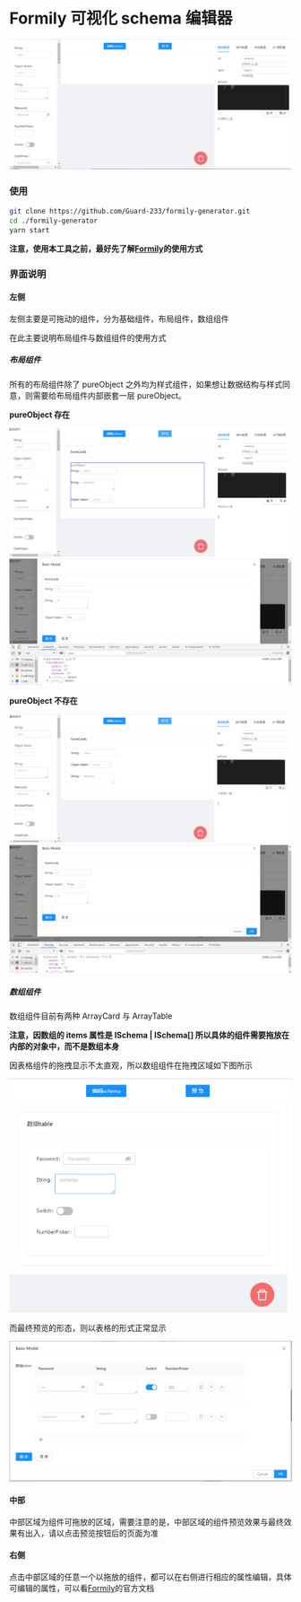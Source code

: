 <!-- @format -->

# Formily 可视化 schema 编辑器

![preview](/public/markdown/preview.png)

### 使用

```bash
git clone https://github.com/Guard-233/formily-generator.git
cd ./formily-generator
yarn start
```

**注意，使用本工具之前，最好先了解[Formily](https://formilyjs.org)的使用方式**

### 界面说明

#### 左侧

左侧主要是可拖动的组件，分为基础组件，布局组件，数组组件

在此主要说明布局组件与数组组件的使用方式

##### 布局组件

所有的布局组件除了 pureObject 之外均为样式组件，如果想让数据结构与样式同意，则需要给布局组件内部嵌套一层 pureObject。

**pureObject 存在**

![preview](/public/markdown/pureObj.png)
![preview](/public/markdown/pureObj-p.png)

**pureObject 不存在**

![preview](/public/markdown/formCard.png)
![preview](/public/markdown/formCard-p.png)

##### 数组组件

数组组件目前有两种 ArrayCard 与 ArrayTable

**注意，因数组的 items 属性是 ISchema | ISchema[] 所以具体的组件需要拖放在内部的对象中，而不是数组本身**

因表格组件的拖拽显示不太直观，所以数组组件在拖拽区域如下图所示

![preview](/public/markdown/array.png)

而最终预览的形态，则以表格的形式正常显示

![preview](/public/markdown/array-p.png)

#### 中部

中部区域为组件可拖放的区域，需要注意的是，中部区域的组件预览效果与最终效果有出入，请以点击预览按钮后的页面为准

#### 右侧

点击中部区域的任意一个以拖放的组件，都可以在右侧进行相应的属性编辑，具体可编辑的属性，可以看[Formily](https://formilyjs.org)的官方文档
